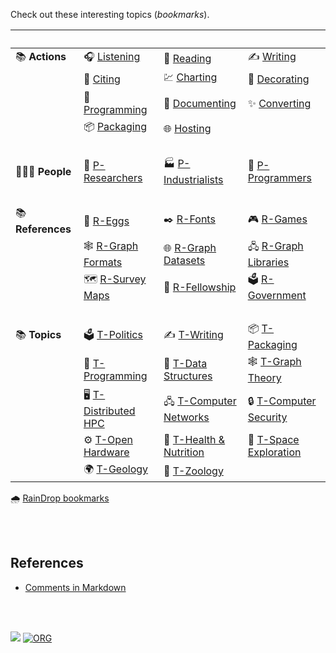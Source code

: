 Check out these interesting topics (*bookmarks*).

| ⠀                | ⠀                     | ⠀                        | ⠀                       |
| ---------------- | --------------------- | ------------------------ | ----------------------- |
| 📚 **Actions**    | 🎧 [Listening]         | 📰 [Reading]              | ✍️ [Writing]             |
|                  | 👏 [Citing]            | 💹 [Charting]             | 💟 [Decorating]          |
|                  | 💾 [Programming]       | 📜 [Documenting]          | ✨ [Converting]          |
|                  | 📦 [Packaging]         | 🌐 [Hosting]              |                         |
| ⠀                | ⠀                     | ⠀                        | ⠀                       |
| 🧑‍🤝‍🧑 **People**   | 🔬 [P-Researchers]     | 🏭 [P-Industrialists]     | 💾 [P-Programmers]       |
| ⠀                | ⠀                     | ⠀                        | ⠀                       |
| 📚 **References** | 🥚 [R-Eggs]            | ✒️ [R-Fonts]              | 🎮 [R-Games]             |
|                  | 🕸️ [R-Graph Formats]   | 🌐 [R-Graph Datasets]     | 🖧 [R-Graph Libraries]   |
|                  | 🗺️ [R-Survey Maps]     | 💍 [R-Fellowship]         | 🗳️ [R-Government]        |
| ⠀                | ⠀                     | ⠀                        | ⠀                       |
| 📚 **Topics**     | 🗳️ [T-Politics]        | ✍️ [T-Writing]            | 📦 [T-Packaging]         |
|                  | 💾 [T-Programming]     | 💽 [T-Data Structures]    | 🕸️ [T-Graph Theory]      |
|                  | 🖥️ [T-Distributed HPC] | 🖧 [T-Computer Networks]  | 🔒 [T-Computer Security] |
|                  | ⚙️ [T-Open Hardware]   | 🥥 [T-Health & Nutrition] | 🚀 [T-Space Exploration] |
|                  | 🌍 [T-Geology]         | 🐘 [T-Zoology]            |                         |

🌧️ [RainDrop bookmarks](https://raindrop.io/wolfram77)

[//]: # (ACTIONS)
[Listening]: https://pinboard.opera.com/view/b2daba3e-c176-4b2a-aa9b-e55f999239c6
[Reading]: https://pinboard.opera.com/view/487d0cff-cd94-4fd5-8a91-9c926a63a0fe
[Writing]: https://pinboard.opera.com/view/498c54bd-84e1-42e5-92e0-e466d0a12999
[Citing]: https://pinboard.opera.com/view/c5f04167-9794-4b8e-8669-7e249e23bd95
[Charting]: https://pinboard.opera.com/view/dc091bb6-41aa-443e-b1e5-e2b8f8c645c0
[Decorating]: https://pinboard.opera.com/view/450c96d6-a0b2-4dbd-be8b-0ea265df2cd1
[Programming]: https://pinboard.opera.com/view/cf9ee12d-f427-4614-887a-c1e07432498e
[Documenting]: https://pinboard.opera.com/view/4ab72dba-6daa-4f57-908f-2bbf42eb749a
[Converting]: https://pinboard.opera.com/view/0f414b40-65ce-4a32-af33-d44921f3cead
[Packaging]: https://pinboard.opera.com/view/0da002e9-e015-4fb2-bc96-960ea0c5ccb6
[Hosting]: https://pinboard.opera.com/view/6fae4349-af75-45d9-9547-107b0d456530

[//]: # (PEOPLE)
[P-Researchers]: https://pinboard.opera.com/view/4ef18aca-d26a-4675-90b3-74208fe7e30c
[P-Industrialists]: https://pinboard.opera.com/view/4f6fe226-f3fa-46a2-b439-e2d56c437463
[P-Programmers]: https://pinboard.opera.com/view/f3460ba0-902b-41c7-a612-faae6a61e2f3

[//]: # (REFERENCES)
[R-Eggs]: https://pinboard.opera.com/view/a7c065e2-2b52-40af-9a39-706d5711f5a2
[R-Fonts]: https://pinboard.opera.com/view/877f58cb-86af-49a6-a443-d720dbf9f8e0
[R-Games]: https://pinboard.opera.com/view/e90b71ef-47ed-4104-a4fd-56ebc688646f
[R-Graph Formats]: https://pinboard.opera.com/view/4f89f34f-48a2-4f6a-b74a-3eb39ed83362
[R-Graph Datasets]: https://pinboard.opera.com/view/82fa7f47-f4f5-40eb-ada9-7a69727afb12
[R-Graph Libraries]: https://pinboard.opera.com/view/0be809dc-7390-4958-b9f9-72e6c7e2702b
[R-Survey Maps]: https://pinboard.opera.com/view/ab3c4ed4-6480-4526-a710-5b295d094d80
[R-Fellowship]: https://pinboard.opera.com/view/efa110f0-32c3-42c4-ab0b-7986bfd8ba2a
[R-Government]: https://pinboard.opera.com/view/80941e7c-31e1-4daf-9e7b-ccbc000a39a1

[//]: # (TOPICS)
[T-Politics]: https://pinboard.opera.com/view/1ca2c1fb-508e-41df-b16e-5e2db7d30dc5
[T-Writing]: https://pinboard.opera.com/view/a3312f8c-d0a6-44c3-a2f9-9b989f2ccc20
[T-Packaging]: https://pinboard.opera.com/view/0d550328-2b95-4e77-bec9-7e1bdc3497f0
[T-Programming]: https://pinboard.opera.com/view/9750c2ef-3cd1-46ec-aa46-50a5c7892807
[T-Data Structures]: https://pinboard.opera.com/view/ad965922-2022-4e0b-8968-a1abc69eb6bb
[T-Graph Theory]: https://pinboard.opera.com/view/1c680231-56ee-4b46-ac9d-6216283545b5
[T-Distributed HPC]: https://pinboard.opera.com/view/629024a5-f5f7-4c7c-8c9d-86fca00c5ef8
[T-Computer Networks]: https://pinboard.opera.com/view/82f010aa-c8db-42ea-b823-a00f51892af0
[T-Computer Security]: https://pinboard.opera.com/view/4ec01886-a834-49f3-9328-b0e1b2bc73df
[T-Open Hardware]: https://pinboard.opera.com/view/b393896a-9cf3-4518-b9d2-f460c9529ebd
[T-Health & Nutrition]: https://pinboard.opera.com/view/f52aca0d-8d05-4a7d-b98d-94475a764d0e
[T-Space Exploration]: https://pinboard.opera.com/view/da0d0cad-1a4a-408c-a30c-e49b571c8fbe
[T-Geology]: https://pinboard.opera.com/view/2af41cc4-7eb6-4372-8528-47a3d8e7323b
[T-Zoology]: https://pinboard.opera.com/view/ff57e0f7-006a-43cf-a5c9-25a79efac5ad

<br>
<br>


## References

- [Comments in Markdown](https://stackoverflow.com/a/20885980/1413259)

<br>
<br>


[![](https://img.youtube.com/vi/ZACJnu0XWZs/maxresdefault.jpg)](https://www.youtube.com/watch?v=ZACJnu0XWZs)
[![ORG](https://img.shields.io/badge/org-wolfram77-green?logo=Org)](https://wolfram77.github.io)
